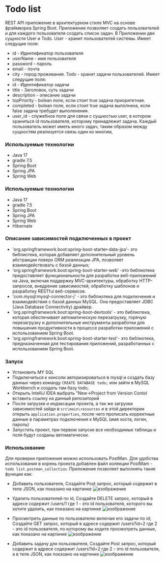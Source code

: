 # Todo list
REST API приложение в архитектурном стиле MVC на основе фрэймворка
Spring Boot.
Приложение позволяет создать пользователей и для каждого пользователя создать список задач.
В Приложении две сущности User и Todo. 
User - хранит пользователей системы. Имеет следущие поля:
* id - Идентификатор пользователя
* userName - имя пользователя
* password - пароль
* email - почта
* city - город проживания.
Todo - хранит задачи пользователей. Имеет следущие поля:
* id - Идентификатор задачи
* title - Заголовок, суть задачи
* description - описание задачи
* topPriority - bolean поле, если стоит true задача приоритетная.
* completed - bolean поле, если стоит true задача выполнена, если false задача требудет выполенения.
* user_id - служебное поле для связи с сущностью user, в котором храниться id пользователя, которому принадлежит задача.
Каждый пользователь может иметь много задач, таким образом между сущностям реализуется связь один ко многим,




### Используемые технологии
* Java 17
* gradle 7.5
* Spring Boot
* Spring JPA
* Spring Web

### Используемые технологии
* Java 17
* gradle 7.5
* Spring Boot
* Spring JPA
* Spring Web
* Hibernate

### Описание зависимостей подключенных в проект
* 'org.springframework.boot:spring-boot-starter-data-jpa'- это библиотека, которая добавляет дополнительный уровень абстракции поверх ORM реализации JPA, позволяет взаимодействовать с базой данных;
* 'org.springframework.boot:spring-boot-starter-web' -это библиотека  предоставляет функциональности для разработки веб-приложений на Java, включая поддержку MVC-архитектуры, обработку HTTP-запросов, внедрение зависимостей, обработку шаблонов и разработку RESTful веб-сервисов.
* 'com.mysql:mysql-connector-j' - это библиотека для подключения и взаимодействия с базой данных MySQL. Она предоставляет JDBC (Java Database Connectivity) драйвер.
* 'org.springframework.boot:spring-boot-devtools' - это библиотека, которая обеспечивает автоматическую перезагрузку, горячую перезагрузку и дополнительные инструменты разработки для повышения продуктивности в процессе разработки приложений с использованием Spring Boot.
* 'org.springframework.boot:spring-boot-starter-test'- это библиотека, предназначенная для тестирования приложений, разработанных с использованием Spring Boot. 


### Запуск
* Установить MY SQL
* Подключиться к консоли авторизироваться в mysql и создать базу данных через команду
  `CREATE DATABASE todo;`  или зайти в MySQL Workbench и создать там базу todo;
* Открыть IntelliJ IDEA выбрать "New->Project from Version Contol вставить ссылку на данный репозиторий
* После загрузки и индэксации проекта, а так же загрузки зависимостей зайди в `src\main\resources` и в этой директории открыть `application.properties`, после чего прописать корректные данные в параметрах подключения к MySQL (имя хоста, логин, пароль)
* Запустить проект, при первом запуске все необходимые таблицы и поля будут созданы автоматически. 

### Использование
Для проверки приложения можно использовать PostMan.
Для удобства использования в корень проекта добавлен файл колекции PostMam - `todo list.postman_collection`.
Приложение позволяет выполнять такие функции как:
* Добавить пользователя,
  Создайте Post запрос, который содержит в теле JSON, как показано на картинке
  ![изображение](https://github.com/SHiCKn1/todo_list/assets/51369550/58dad1c8-1b00-484b-ad15-0473bcf788cc)

* Удалить пользователей по id,
  Создайте DELETE запрос, который в адресе содержит /users/1 где 1 - это id пользователя, которого вы хотите удалить, как показано на картинке
  ![изображение](https://github.com/SHiCKn1/todo_list/assets/51369550/a0d7a656-ba1c-486c-9dd4-eb324263a422)

* Просмотреть данные по пользователю включая его задачи по id;
  Создайте GET запрос, который в адресе содержит /users?id=2 где 2 - это id пользователя, по которому вы ходите просмотреть данные, как показано на картинке
  ![изображение](https://github.com/SHiCKn1/todo_list/assets/51369550/2d57fc5f-3b24-4f24-8bf6-7ae67e5a57f5)

* Добавить задачу для пользователя,
  Создайте Post запрос,  который содержит в адресе содержит /users?id=2 где 2 - это id пользователя, а в теле JSON, как показано на картинке
  ![изображение](https://github.com/SHiCKn1/todo_list/assets/51369550/85d2789b-b421-4b0f-ac5e-4a887dcccdc3)

  





